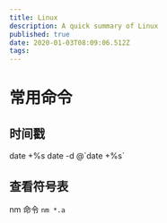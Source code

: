 ```yaml
---
title: Linux
description: A quick summary of Linux
published: true
date: 2020-01-03T08:09:06.512Z
tags: 
---
```


# 常用命令
## 时间戳
date +%s
date -d @\`date +%s`

## 查看符号表
nm 命令
```nm *.a```